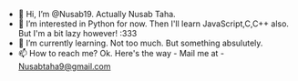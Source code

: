 - 👋 Hi, I’m @Nusab19. Actually Nusab Taha.
- 👀 I’m interested in Python for now. Then I'll learn JavaScript,C,C++ also. But I'm a bit lazy however! :333
- 🌱 I’m currently learning. Not too much. But something absulutely.
- 📫 How to reach me? Ok. Here's the way - Mail me at - Nusabtaha9@gmail.com

